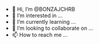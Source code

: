- 👋 Hi, I’m @BONZAJCHRB
- 👀 I’m interested in ...
- 🌱 I’m currently learning ...
- 💞️ I’m looking to collaborate on ...
- 📫 How to reach me ...

<!---
BONZAJCHRB/BONZAJCHRB is a ✨ special ✨ repository because its `README.md` (this file) appears on your GitHub profile.
You can click the Preview link to take a look at your changes.
--->
